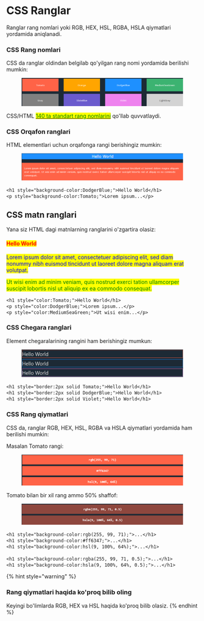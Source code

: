 # CSS Ranglar

Ranglar rang nomlari yoki RGB, HEX, HSL, RGBA, HSLA qiymatlari yordamida aniqlanadi.

### CSS Rang nomlari <a href="#css-rang-nomlari" id="css-rang-nomlari"></a>

CSS da ranglar oldindan belgilab qo'yilgan rang nomi yordamida berilishi mumkin:

<figure><img src="../../../.gitbook/assets/image (121).png" alt=""><figcaption></figcaption></figure>

CSS/HTML [<mark style="color:green;">140 ta standart rang nomlarini</mark>](https://www.w3schools.com/colors/colors\_names.asp) qo'llab quvvatlaydi.

### CSS Orqafon ranglari <a href="#css-fon-ranglari" id="css-fon-ranglari"></a>

HTML elementlari uchun orqafonga rangi berishingiz mumkin:

<figure><img src="../../../.gitbook/assets/image (176).png" alt=""><figcaption></figcaption></figure>

```
<h1 style="background-color:DodgerBlue;">Hello World</h1>
<p style="background-color:Tomato;">Lorem ipsum...</p>
```

## CSS matn ranglari <a href="#css-matn-ranglari" id="css-matn-ranglari"></a>

Yana siz HTML dagi matnlarning ranglarini o'zgartira olasiz:

#### <mark style="color:red;">Hello World</mark> <a href="#hello-world" id="hello-world"></a>

<mark style="color:blue;">Lorem ipsum dolor sit amet, consectetuer adipiscing elit, sed diam nonummy nibh euismod tincidunt ut laoreet dolore magna aliquam erat volutpat.</mark>

<mark style="color:green;">Ut wisi enim ad minim veniam, quis nostrud exerci tation ullamcorper suscipit lobortis nisl ut aliquip ex ea commodo consequat.</mark>

```
<h1 style="color:Tomato;">Hello World</h1>
<p style="color:DodgerBlue;">Lorem ipsum...</p>
<p style="color:MediumSeaGreen;">Ut wisi enim...</p>
```

### CSS Chegara ranglari <a href="#css-chegara-ranglari" id="css-chegara-ranglari"></a>

Element chegaralarining rangini ham berishingiz mumkun:

<figure><img src="../../../.gitbook/assets/image (120).png" alt=""><figcaption></figcaption></figure>

```
<h1 style="border:2px solid Tomato;">Hello World</h1>
<h1 style="border:2px solid DodgerBlue;">Hello World</h1>
<h1 style="border:2px solid Violet;">Hello World</h1> 
```

### CSS Rang qiymatlari <a href="#css-rang-qiymatlari" id="css-rang-qiymatlari"></a>

CSS da, ranglar RGB, HEX, HSL, RGBA va HSLA qiymatlari yordamida ham berilishi mumkin:

Masalan Tomato rangi:

<figure><img src="../../../.gitbook/assets/image (88).png" alt=""><figcaption></figcaption></figure>

Tomato bilan bir xil rang ammo 50% shaffof:

<figure><img src="../../../.gitbook/assets/image (289).png" alt=""><figcaption></figcaption></figure>

```
<h1 style="background-color:rgb(255, 99, 71);">...</h1>
<h1 style="background-color:#ff6347;">...</h1>
<h1 style="background-color:hsl(9, 100%, 64%);">...</h1>

<h1 style="background-color:rgba(255, 99, 71, 0.5);">...</h1>
<h1 style="background-color:hsla(9, 100%, 64%, 0.5);">...</h1>
```

{% hint style="warning" %}
### Rang qiymatlari haqida ko'proq bilib oling

Keyingi bo'limlarda RGB, HEX va HSL haqida ko'proq bilib olasiz.
{% endhint %}
